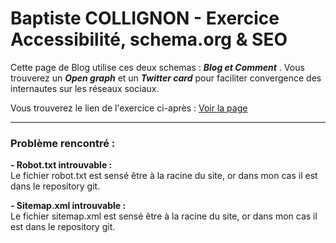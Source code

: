 # Baptiste COLLIGNON - Exercice Accessibilité, schema.org  &amp;  SEO

Cette page de Blog utilise ces deux schemas  : **_Blog et Comment_** .
Vous trouverez un **_Open graph_** et un **_Twitter card_** pour faciliter convergence des internautes sur les réseaux sociaux.

Vous trouverez le lien de l'exercice ci-après :
[Voir la page](https://bcollignonecv.github.io/TP-semantic/ "blog")

---

### Problème rencontré : 

__- Robot.txt introuvable :__  
    Le fichier robot.txt est sensé être à la racine du site, or dans mon cas il est dans le repository git. 

__- Sitemap.xml introuvable :__  
    Le fichier sitemap.xml est sensé être à la racine du site, or dans mon cas il est dans le repository git. 
